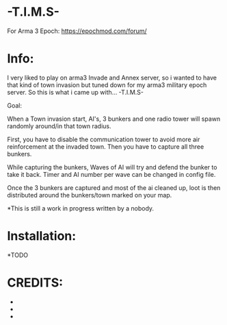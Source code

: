 # -T.I.M.S-

For Arma 3 Epoch: https://epochmod.com/forum/

# Info:

I very liked to play on arma3 Invade and Annex server, so i wanted to have that kind of town invasion but tuned down for my arma3 military epoch server.
So this is what i came up with... -T.I.M.S-

Goal: 

When a Town invasion start, AI's, 3 bunkers and one radio tower will spawn randomly around/in that town radius. 

First, you have to disable the communication tower to avoid more air reinforcement at the invaded town. Then you have to capture all three bunkers.

While capturing the bunkers, Waves of AI will try and defend the bunker to take it back. Timer and AI number per wave can be changed in config file.

Once the 3 bunkers are captured and most of the ai cleaned up, loot is then distributed around the bunkers/town marked on your map.

*This is still a work in progress written by a nobody.

# Installation:

*TODO

# CREDITS:

*

*

*

